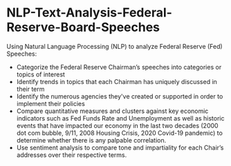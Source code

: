 # NLP-Text-Analysis-Federal-Reserve-Board-Speeches
Using Natural Language Processing (NLP) to analyze Federal Reserve (Fed) Speeches:

- Categorize the Federal Reserve Chairman’s speeches into categories or topics of interest 
- Identify trends in topics that each Chairman has uniquely discussed in their term
- Identify the numerous agencies they've created or supported in order to implement their policies
- Compare quantitative measures and clusters against key economic indicators such as Fed Funds Rate and Unemployment as well as historic events that have impacted our economy in the last two decades (2000 dot com bubble, 9/11, 2008 Housing Crisis, 2020 Covid-19 pandemic)  to determine whether there is any palpable correlation.
- Use sentiment analysis to compare tone and impartiality for each Chair’s addresses over their respective terms. 
